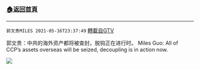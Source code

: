 ﻿###  [:house:返回首頁](https://github.com/ourhimalayas/txt)
---

`郭文贵MILES 2021-05-16T23:37:49` [轉載自GTV](https://gtv.org/web/#/UserInfo/5e596957357cc612d35a8044)

郭文贵：中共的海外资产都将被查封，脱钩正在进行时。
Miles Guo: All of CCP’s assets overseas will be seized, decoupling is in action now.

[![](https://filegroup.gtv.org/cdn-cgi/image/width=600/https://filegroup.gtv.org/group7/web/20210516/23/37/0/deb16e440864e7420678861b10f9ff45.jpg)](https://filegroup.gtv.org/group7/web/20210516/23/37/0/0b8a14cafa7eea2ad7f1db93c235ac9f.mp4)